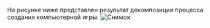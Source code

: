 На рисунке ниже представлен результат декомпозиции процесса создания компьютерной игры.
![Снимок](https://user-images.githubusercontent.com/83538106/117571442-4363c000-b0d7-11eb-88d6-97d72add1ed6.PNG)
